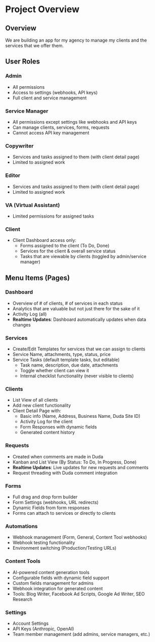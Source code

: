 # Project Overview

## Overview

We are building an app for my agency to manage my clients and the services that we offer them.

## User Roles

### Admin

- All permissions
- Access to settings (webhooks, API keys)
- Full client and service management

### Service Manager

- All permissions except settings like webhooks and API keys
- Can manage clients, services, forms, requests
- Cannot access API key management

### Copywriter

- Services and tasks assigned to them (with client detail page)
- Limited to assigned work

### Editor

- Services and tasks assigned to them (with client detail page)
- Limited to assigned work

### VA (Virtual Assistant)

- Limited permissions for assigned tasks

### Client

- Client Dashboard access only:
  - Forms assigned to the client (To Do, Done)
  - Services for the client & overall service status
  - Tasks that are viewable by clients (toggled by admin/service manager)

## Menu Items (Pages)

### Dashboard

- Overview of # of clients, # of services in each status
- Analytics that are valuable but not just there for the sake of it
- Activity Log (all)
- **Realtime Updates**: Dashboard automatically updates when data changes

### Services

- Create/Edit Templates for services that we can assign to clients
- Service Name, attachments, type, status, price
- Service Tasks (default template tasks, but editable)
  - Task name, description, due date, attachments
  - Toggle whether client can view it
  - Internal checklist functionality (never visible to clients)

### Clients

- List View of all clients
- Add new client functionality
- Client Detail Page with:
  - Basic info (Name, Address, Business Name, Duda Site ID)
  - Activity Log for the client
  - Form Responses with dynamic fields
  - Generated content history

### Requests

- Created when comments are made in Duda
- Kanban and List View (By Status: To Do, In Progress, Done)
- **Realtime Updates**: Live updates for new requests and comments
- Request threading with Duda comment integration

### Forms

- Full drag and drop form builder
- Form Settings (webhooks, URL redirects)
- Dynamic Fields from form responses
- Forms can attach to services or directly to clients

### Automations

- Webhook management (Form, General, Content Tool webhooks)
- Webhook testing functionality
- Environment switching (Production/Testing URLs)

### Content Tools

- AI-powered content generation tools
- Configurable fields with dynamic field support
- Custom fields management for admins
- Webhook integration for generated content
- Tools: Blog Writer, Facebook Ad Scripts, Google Ad Writer, SEO Research

### Settings

- Account Settings
- API Keys (Anthropic, OpenAI)
- Team member management (add admins, service managers, etc.)

